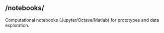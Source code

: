 ## /notebooks/

Computational notebooks (Jupyter/Octave/Matlab) for prototypes and data exploration.
